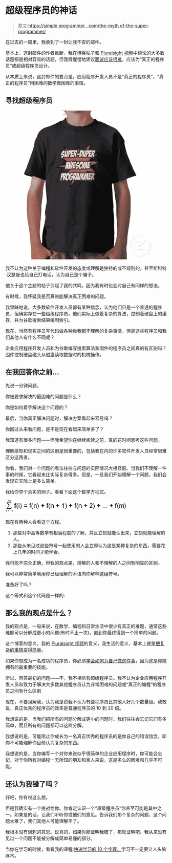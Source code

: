 # 超级程序员的神话

> 原文:[https://simple programmer . com/the-myth of-the-super-programmer/](https://simpleprogrammer.com/the-myth-of-the-super-programmer/)

在过去的一周里，我收到了一封让我不安的邮件。

基本上，这封邮件的作者推断，我在博客帖子和 [Pluralsight 视频](https://simpleprogrammer.com/pluralsight)中谈论的大多数话题都是相对容易的话题，但我假惺惺地建议[面试应该很难](https://simpleprogrammer.com/2010/10/06/why-hard-interviews-are-good/)，应该为“真正的程序员”或超级程序员设计。

从本质上来说，这封邮件的要点是，应用程序开发人员不是“真正的程序员”，“真正的程序员”用困难的数学做困难的事情。

## 寻找超级程序员



![super_duper_awesome_programmer](img/424ef2a614b7cbc086859dd0875ff2ad.png "super_duper_awesome_programmer")



我不认为这种关于编程和软件开发的态度或理解是独特的或不规则的。甚至斯科特·汉瑟曼也给自己打电话，认为自己是个骗子。

他关于这个主题的帖子引起了我的共鸣，因为我有时也会对自己有同样的想法。

有时候，我怀疑我是否真的能解决真正困难的问题。

我冒昧地说，大多数软件开发人员都有某种信念，认为他们只是一个普通的程序员，但确实存在一些超级程序员，他们实际上做着复杂的算法，控制着硬盘上的缓存，并为谷歌搜索结果编制索引。

现在，当然有程序员写代码做各种你我都不理解的复杂事情，但是这些程序员和我们其他人有什么不同呢？

企业应用程序开发人员和为谷歌编写搜索算法和固件的程序员之间真的有区别吗？固件控制硬盘磁头从磁盘读取数据时的机械操作。

## 在我回答你之前…

先说一分钟问题。

你被要求解决的最困难的问题是什么？

你是如何着手解决这个问题的？

最后，当你真正解决问题时，解决方案看起来容易吗？

你回过头来看问题，是不是现在看起来简单多了？

我知道有很多问题——但我希望你在继续阅读之前，真的花时间思考这些问题。

理解感知和现实之间的区别是很重要的，包括我在内的许多软件开发人员经常很难区分这两者。

你看，我们对一个问题的看法往往与问题的实际情况大相径庭。当我们不理解一件事的时候，它看起来比实际复杂得多。但是，一旦我们开始理解一个问题，我们会发现它实际上是多么简单。

我给你举个真实的例子。看看下面这个数学方程式。



![e1](img/b36e01215f6846acf23688f5c6b37a99.png "e1")



现在有两种人会看这个方程。

1.  那些对中高等数学有相当程度的了解，并且立刻就能认出来，立刻就能理解的人。
2.  那些从未见过这些符号一起使用的人会立即认为这是某种复杂的东西，需要花上几年的时间才能学会。

我可能不完全正确，但我的观点是，理解的人和不理解的人之间有明显的区别。

我可以非常简单地用你已经理解的术语向你解释这组符号。

准备好了吗？

这个等式和这个代码是一样的:

## 那么我的观点是什么？

我的观点是，一般来说，在数学、编程和日常生活中很少有真正的难题，通常这些难题可以分解成更小的问题(有时不止一次)，直到你最终得到一个简单的问题。

这个博客的意义，我的 [Pluralsight 视频](https://simpleprogrammer.com/pluralsight)的意义，我生活的意义，基本上就是[把复杂的事情变得简单](https://simpleprogrammer.com/2011/11/06/teaching-is-simplifying/)。

如果你想成为一名成功的程序员，你必须[学会如何为自己做这件事](https://simpleprogrammer.com/2011/01/08/solving-problems-breaking-it-down/)，因为这是你能拥有的最重要的技能。

所以，回答最初的问题——不，我不相信有超级程序员。我不认为企业应用程序开发人员和致力于解决大多数其他程序员认为非常困难的问题或“真正的编程”的程序员之间有什么区别

现在，不要误解我，认为我是说我不认为有些程序员比其他人好几个数量级。我敢说，真正优秀的程序员的效率是普通程序员的 10 到 20 倍。

我想说的是，当我们把所有的问题分解成更小的问题时，我们往往会忘记它们有多简单，而且所有的问题都可以这样分解。

我想说的是，可能阻止你成长为一名真正优秀的程序员的是你自己的错误信念，即你不可能理解你目前认为复杂的东西。

我想说的是，当你编写一个对你来说似乎很简单的企业应用程序时，你可能会忘记，对于你所有对编程一无所知的朋友和家人来说，这是多么的困难和几乎不可能。

## 还认为我错了吗？

好吧，你有权这么想。

但是我确实有一个挑战给你。你肯定认识一个“超级程序员”你甚至可能是其中之一。如果是的话，让我们听听你或他们的意见。告诉我们那个复杂的问题，这个问题太难了，我们其他人可能理解不了。

我根本没有讽刺的意思。说真的，如果你能证明我错了，那就证明吧。我从来没有见过一个问题不能被分解成简单易懂的部分。

当你在学习的时候，看看我的课程:[快速学习的 10 个步骤。](https://simpleprogrammer.com/store/products/learn-anything-quickly/)学习不一定要让人头脑麻木。